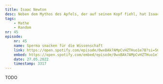 ```yaml
---
title: Isaac Newton
desc: Neben dem Mythos des Apfels, der auf seinen Kopf fiehl, hat Isaac Newton noch weitere Forschrittliche Erkentnisse in der Analysis und der Magie erlangt.
tags:
    - Mathe
    - Random
nr: 45
episode:
    nr: 45
    name: Sperma snacken für die Wissenschaft
    link: https://open.spotify.com/episode/0wxBAk7AMpCvHZTHuo1e7B?si=561bdbde56b44acf
    embed: https://open.spotify.com/embed/episode/0wxBAk7AMpCvHZTHuo1e7B?utm_source=generator&theme=0&t=3317
    date: 27.05.2022
    timestamp: 3317
---
```

TODO